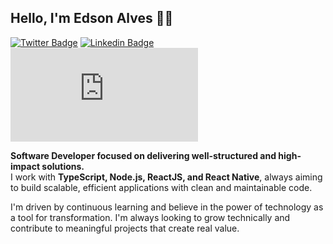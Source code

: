 Hello, I'm Edson Alves 👋🏻
---

[![Twitter Badge](https://img.shields.io/badge/-Website%20|%20devedsonalves-0047b5?style=flat-square&logo=Twitter&logoColor=white&link=https://devedsonalves.vercel.app)](https://devedsonalves.vercel.app) 
[![Linkedin Badge](https://img.shields.io/badge/-Linkedin%20|%20Edson%20Alves-0047b5?style=flat-square&logo=Linkedin&logoColor=white&link=https://www.linkedin.com/in/edsonalves/)](https://www.linkedin.com/in/edson4lves/) 
[![Gmail Badge](https://img.shields.io/badge/Email%20|%20devedsonalves@gmail.com-0047b5?style=flat-square&link=mailto:devedsonalves@gmail.com)](mailto:devedsonalves@gmail.com)


**Software Developer focused on delivering well-structured and high-impact solutions.**  
I work with **TypeScript, Node.js, ReactJS, and React Native**, always aiming to build scalable, efficient applications with clean and maintainable code.

I'm driven by continuous learning and believe in the power of technology as a tool for transformation. I'm always looking to grow technically and contribute to meaningful projects that create real value.
